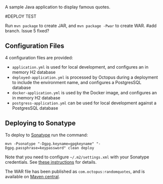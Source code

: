 A sample Java application to display famous quotes. 

#DEPLOY TEST    

Run `mvn package` to create JAR, and `mvn package -Pwar` to create WAR.
#add branch. Issue 5 fixed?

## Configuration Files

4 configuration files are provided:

* `application.yml` is used for local development, and configures an in memory H2 database
* `deployed-application.yml` is processed by Octopus during a deployment to include the environment name, and configures a PostgresSQL database
* `docker-application.yml` is used by the Docker image, and configures an in memory H2 database
* `postgress-application.yml` can be used for local development against a PostgresSQL database

## Deploying to Sonatype

To deploy to [Sonatype](https://oss.sonatype.org/#welcome) run the command:

```
mvn -Psonatype "-Dgpg.keyname=gpgkeyname" "-Dgpg.passphrase=keypassword" clean deploy
```

Note that you need to configure `~/.m2/settings.xml` with your Sonatype credentials. 
See [these instructions](https://central.sonatype.org/pages/apache-maven.html) for details.

The WAR file has been published as `com.octopus:randomquotes`, and is available on
[Maven central](https://repo1.maven.org/maven2/com/octopus/randomquotes/).
###

